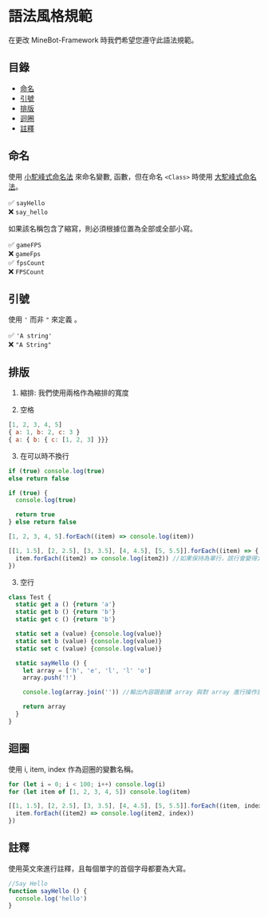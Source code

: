 # 語法風格規範
在更改 MineBot-Framework 時我們希望您遵守此語法規範。

## 目錄
* [命名](#命名)
* [引號](#引號)
* [排版](#排版)
* [迴圈](#迴圈)
* [註釋](#註釋)

## 命名
使用 [小駝峰式命名法](https://zh.wikipedia.org/zh-tw/%E9%A7%9D%E5%B3%B0%E5%BC%8F%E5%A4%A7%E5%B0%8F%E5%AF%AB) 來命名變數, 函數，但在命名 `<Class>` 時使用 [大駝峰式命名法](https://zh.wikipedia.org/zh-tw/%E9%A7%9D%E5%B3%B0%E5%BC%8F%E5%A4%A7%E5%B0%8F%E5%AF%AB)。

✅ `sayHello`<br>
❌ `say_hello`

如果該名稱包含了縮寫，則必須根據位置為全部或全部小寫。

✅ `gameFPS`<br>
❌ `gameFps`<br>
✅ `fpsCount`<br>
❌ `FPSCount`

## 引號
使用 `'` 而非 `"` 來定義 <string>。

✅ `'A string'`<br>
❌ `"A String"`

## 排版
1. 縮排: 我們使用兩格作為縮排的寬度

2. 空格
```js
[1, 2, 3, 4, 5]
{ a: 1, b: 2, c: 3 }
{ a: { b: { c: [1, 2, 3] }}}
```
3. 在可以時不換行
```js
if (true) console.log(true)
else return false

if (true) {
  console.log(true)

  return true
} else return false

[1, 2, 3, 4, 5].forEach((item) => console.log(item))

[[1, 1.5], [2, 2.5], [3, 3.5], [4, 4.5], [5, 5.5]].forEach((item) => {
  item.forEach((item2) => console.log(item2)) //如果保持為單行，該行會變得太難閱讀。
})
```
3. 空行
```js
class Test {
  static get a () {return 'a'}
  static get b () {return 'b'}
  static get c () {return 'b'}

  static set a (value) {console.log(value)}
  static set b (value) {console.log(value)}
  static set c (value) {console.log(value)}

  static sayHello () {
    let array = ['h', 'e', 'l', 'l' 'o']
    array.push('!')

    console.log(array.join('')) //輸出內容跟創建 array 與對 array 進行操作是不同 "類型" 的指令。

    return array
  }
}
```

## 迴圈
使用 i, item, index 作為迴圈的變數名稱。
```js
for (let i = 0; i < 100; i++) console.log(i)
for (let item of [1, 2, 3, 4, 5]) console.log(item)

[[1, 1.5], [2, 2.5], [3, 3.5], [4, 4.5], [5, 5.5]].forEach((item, index) => {
  item.forEach((item2) => console.log(item2, index))
})
```

## 註釋
使用英文來進行註釋，且每個單字的首個字母都要為大寫。
```js
//Say Hello
function sayHello () {
  console.log('hello')
}
```
